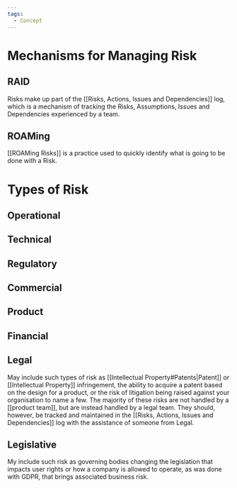 ```yaml
---
tags:
  - Concept
---
```

# Mechanisms for Managing Risk
## RAID
Risks make up part of the [[Risks, Actions, Issues and Dependencies]] log, which is a mechanism of tracking the Risks, Assumptions, Issues and Dependencies experienced by a team. 
## ROAMing
[[ROAMing Risks]] is a practice used to quickly identify what is going to be done with a Risk.
# Types of Risk
## Operational
## Technical
## Regulatory
## Commercial
## Product
## Financial
## Legal
May include such types of risk as [[Intellectual Property#Patents|Patent]] or [[Intellectual Property]] infringement, the ability to acquire a patent based on the design for a product, or the risk of litigation being raised against your organisation to name a few. The majority of these risks are not handled by a [[product team]], but are instead handled by a legal team. They should, however, be tracked and maintained in the [[Risks, Actions, Issues and Dependencies]] log with the assistance of someone from Legal.
## Legislative
My include such risk as governing bodies changing the legislation that impacts user rights or how a company is allowed to operate, as was done with GDPR, that brings associated business risk.